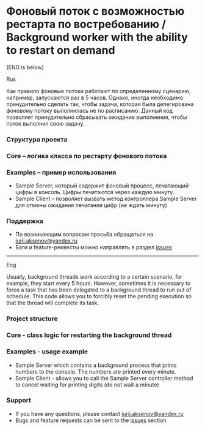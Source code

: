 


# Фоновый поток с возможностью рестарта по востребованию / Background worker with the ability to restart on demand

(ENG is below)

Rus

Как правило фоновые потоки работают по определенному сценарию, например, запускаются раз в 5 часов. Однако, иногда необходимо принудительно сделать так, чтобы задача, которая была делегирована фоновому потоку выполнилась не по расписанию.
Данный код позволяет принудительно сбрасывать ожидание выполнения, чтобы поток выполнил свою задачу.  

### Структура проекта

### Core – логика класса по рестарту фонового потока

### Examples – пример использования
* Sample Server, который содержит фоновый процесс, печатающий цифры в консоль. Цифры печатаются через каждую минуту.
* Sample Client – позволяет вызвать метод контроллера Sample Server для отмены ожидания печатания цифр (не ждать минуту) 


### Поддержка
- По возникающим вопросам просьба обращаться на [iurii.aksenov@yandex.ru][support-email]
- Баги и feature-реквесты можно направлять в раздел [issues][issues]


---

Eng

Usually, background threads work according to a certain scenario, for example, they start every 5 hours. However, sometimes it is necessary to force a task that has been delegated to a background thread to run out of schedule.
This code allows you to forcibly reset the pending execution so that the thread will complete its task.

### Project structure

### Core - class logic for restarting the background thread

### Examples - usage example
* Sample Server which contains a background process that prints numbers to the console. The numbers are printed every minute.
* Sample Client - allows you to call the Sample Server controller method to cancel waiting for printing digits (do not wait a minute)

### Support
- If you have any questions, please contact [iurii.aksenov@yandex.ru][support-email]
- Bugs and feature requests can be sent to the [issues][issues] section

[support-email]: mailto:iurii.aksenov@yandex.ru
[issues]: https://github.com/IuriiAksenov/ManualResetBackgroundWorker/issues
